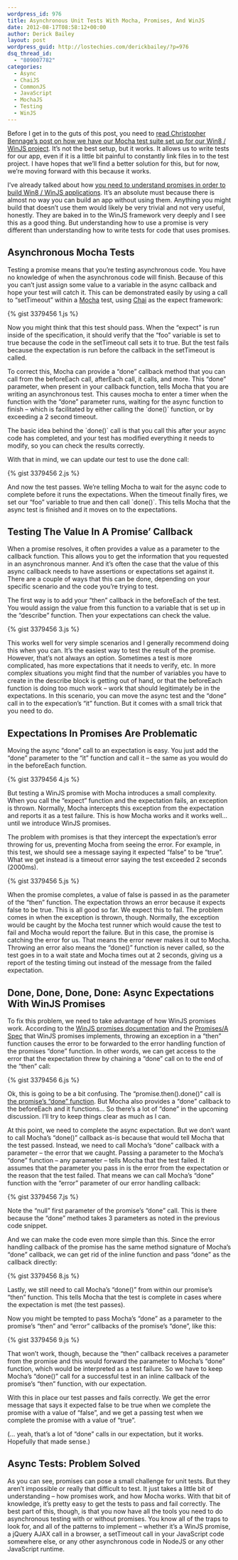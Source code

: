 ```yaml
---
wordpress_id: 976
title: Asynchronous Unit Tests With Mocha, Promises, And WinJS
date: 2012-08-17T08:58:12+00:00
author: Derick Bailey
layout: post
wordpress_guid: http://lostechies.com/derickbailey/?p=976
dsq_thread_id:
  - "809007782"
categories:
  - Async
  - ChaiJS
  - CommonJS
  - JavaScript
  - MochaJS
  - Testing
  - WinJS
---
```

Before I get in to the guts of this post, you need to [read Christopher Bennage&#8217;s post on how we have our Mocha test suite set up for our Win8 / WinJS project](http://dev.bennage.com/blog/2012/08/15/unit-testing-winjs/). It&#8217;s not the best setup, but it works. It allows us to write tests for our app, even if it is a little bit painful to constantly link files in to the test project. I have hopes that we&#8217;ll find a better solution for this, but for now, we&#8217;re moving forward with this because it works.

I&#8217;ve already talked about how [you need to understand promises in order to build Win8 / WinJS applications](http://lostechies.com/derickbailey/2012/07/19/want-to-build-win8winjs-apps-you-need-to-understand-promises/). It&#8217;s an absolute must because there is almost no way you can build an app without using them. Anything you might build that doesn&#8217;t use them would likely be very trivial and not very useful, honestly. They are baked in to the WinJS framework very deeply and I see this as a good thing. But understanding how to use a promise is very different than understanding how to write tests for code that uses promises. 

## Asynchronous Mocha Tests

Testing a promise means that you&#8217;re testing asynchronous code. You have no knowledge of when the asynchronous code will finish. Because of this you can&#8217;t just assign some value to a variable in the async callback and hope your test will catch it. This can be demonstrated easily by using a call to &#8220;setTimeout&#8221; within a [Mocha](http://visionmedia.github.com/mocha/) test, using [Chai](http://chaijs.com/) as the expect framework:

{% gist 3379456 1.js %}

Now you might think that this test should pass. When the &#8220;expect&#8221; is run inside of the specification, it should verify that the &#8220;foo&#8221; variable is set to true because the code in the setTimeout call sets it to true. But the test fails because the expectation is run before the callback in the setTimeout is called. 

To correct this, Mocha can provide a &#8220;done&#8221; callback method that you can call from the beforeEach call, afterEach call, it calls, and more. This &#8220;done&#8221; parameter, when present in your callback function, tells Mocha that you are writing an asynchronous test. This causes mocha to enter a timer when the function with the &#8220;done&#8221; parameter runs, waiting for the async function to finish &#8211; which is facilitated by either calling the \`done()\` function, or by exceeding a 2 second timeout. 

The basic idea behind the \`done()\` call is that you call this after your async code has completed, and your test has modified everything it needs to modify, so you can check the results correctly.

With that in mind, we can update our test to use the done call:

{% gist 3379456 2.js %}

And now the test passes. We&#8217;re telling Mocha to wait for the async code to complete before it runs the expectations. When the timeout finally fires, we set our &#8220;foo&#8221; variable to true and then call \`done()\`. This tells Mocha that the async test is finished and it moves on to the expectations. 

## Testing The Value In A Promise&#8217; Callback

When a promise resolves, it often provides a value as a parameter to the callback function. This allows you to get the information that you requested in an asynchronous manner. And it&#8217;s often the case that the value of this async callback needs to have assertions or expectations set against it. There are a couple of ways that this can be done, depending on your specific scenario and the code you&#8217;re trying to test.

The first way is to add your &#8220;then&#8221; callback in the beforeEach of the test. You would assign the value from this function to a variable that is set up in the &#8220;describe&#8221; function. Then your expectations can check the value.

{% gist 3379456 3.js %}

This works well for very simple scenarios and I generally recommend doing this when you can. It&#8217;s the easiest way to test the result of the promise. However, that&#8217;s not always an option. Sometimes a test is more complicated, has more expectations that it needs to verify, etc. In more complex situations you might find that the number of variables you have to create in the describe block is getting out of hand, or that the beforeEach function is doing too much work &#8211; work that should legitimately be in the expectations. In this scenario, you can move the async test and the &#8220;done&#8221; call in to the expecation&#8217;s &#8220;it&#8221; function. But it comes with a small trick that you need to do.

## Expectations In Promises Are Problematic

Moving the async &#8220;done&#8221; call to an expectation is easy. You just add the &#8220;done&#8221; parameter to the &#8220;it&#8221; function and call it &#8211; the same as you would do in the beforeEach function.

{% gist 3379456 4.js %}

But testing a WinJS promise with Mocha introduces a small complexity. When you call the &#8220;expect&#8221; function and the expectation fails, an exception is thrown. Normally, Mocha intercepts this exception from the expectation and reports it as a test failure. This is how Mocha works and it works well… until we introduce WinJS promises.

The problem with promises is that they intercept the expectation&#8217;s error throwing for us, preventing Mocha from seeing the error. For example, in this test, we should see a message saying it expected &#8220;false&#8221; to be &#8220;true&#8221;. What we get instead is a timeout error saying the test exceeded 2 seconds (2000ms). 

{% gist 3379456 5.js %}

When the promise completes, a value of false is passed in as the parameter of the &#8220;then&#8221; function. The expectation throws an error because it expects false to be true. This is all good so far. We expect this to fail. The problem comes in when the exception is thrown, though. Normally, the exception would be caught by the Mocha test runner which would cause the test to fail and Mocha would report the failure. But in this case, the promise is catching the error for us. That means the error never makes it out to Mocha. Throwing an error also means the &#8220;done()&#8221; function is never called, so the test goes in to a wait state and Mocha times out at 2 seconds, giving us a report of the testing timing out instead of the message from the failed expectation.

## Done, Done, Done, Done: Async Expectations With WinJS Promises

To fix this problem, we need to take advantage of how WinJS promises work. According to the [WinJS promises documentation](http://msdn.microsoft.com/en-us/library/windows/apps/hh700337.aspx) and the [Promises/A Spec](http://wiki.commonjs.org/wiki/Promises/A) that WinJS promises implements, throwing an exception in a &#8220;then&#8221; function causes the error to be forwarded to the error handling function of the promises &#8220;done&#8221; function. In other words, we can get access to the error that the expectation threw by chaining a &#8220;done&#8221; call on to the end of the &#8220;then&#8221; call:

{% gist 3379456 6.js %}

Ok, this is going to be a bit confusing. The &#8220;promise.then().done()&#8221; call is [the promise&#8217;s &#8220;done&#8221; function](http://msdn.microsoft.com/en-us/library/windows/apps/hh701079.aspx). But Mocha also provides a &#8220;done&#8221; callback to the beforeEach and it functions… So there&#8217;s a lot of &#8220;done&#8221; in the upcoming discussion. I&#8217;ll try to keep things clear as much as I can.

At this point, we need to complete the async expectation. But we don&#8217;t want to call Mocha&#8217;s &#8220;done()&#8221; callback as-is because that would tell Mocha that the test passed. Instead, we need to call Mocha&#8217;s &#8220;done&#8221; callback with a parameter &#8211; the error that we caught. Passing a parameter to the Mocha&#8217;s &#8220;done&#8221; function &#8211; any parameter &#8211; tells Mocha that the test failed. It assumes that the parameter you pass in is the error from the expectation or the reason that the test failed. That means we can call Mocha&#8217;s &#8220;done&#8221; function with the &#8220;error&#8221; parameter of our error handling callback:

{% gist 3379456 7.js %}

Note the &#8220;null&#8221; first parameter of the promise&#8217;s &#8220;done&#8221; call. This is there because the &#8220;done&#8221; method takes 3 parameters as noted in the previous code snippet.

And we can make the code even more simple than this. Since the error handling callback of the promise has the same method signature of Mocha&#8217;s &#8220;done&#8221; callback, we can get rid of the inline function and pass &#8220;done&#8221; as the callback directly:

{% gist 3379456 8.js %}

Lastly, we still need to call Mocha&#8217;s &#8220;done()&#8221; from within our promise&#8217;s &#8220;then&#8221; function. This tells Mocha that the test is complete in cases where the expectation is met (the test passes).

Now you might be tempted to pass Mocha&#8217;s &#8220;done&#8221; as a parameter to the promise&#8217;s &#8220;then&#8221; and &#8220;error&#8221; callbacks of the promise&#8217;s &#8220;done&#8221;, like this:

{% gist 3379456 9.js %}

That won&#8217;t work, though, because the &#8220;then&#8221; callback receives a parameter from the promise and this would forward the parameter to Mocha&#8217;s &#8220;done&#8221; function, which would be interpreted as a test failure. So we have to keep Mocha&#8217;s &#8220;done()&#8221; call for a successful test in an inline callback of the promise&#8217;s &#8220;then&#8221; function, with our expectation.

With this in place our test passes and fails correctly. We get the error message that says it expected false to be true when we complete the promise with a value of &#8220;false&#8221;, and we get a passing test when we complete the promise with a value of &#8220;true&#8221;.

(… yeah, that&#8217;s a lot of &#8220;done&#8221; calls in our expectation, but it works. Hopefully that made sense.)

## Async Tests: Problem Solved

As you can see, promises can pose a small challenge for unit tests. But they aren&#8217;t impossible or really that difficult to test. It just takes a little bit of understanding &#8211; how promises work, and how Mocha works. With that bit of knowledge, it&#8217;s pretty easy to get the tests to pass and fail correctly. The best part of this, though, is that you now have all the tools you need to do asynchronous testing with or without promises. You know all of the traps to look for, and all of the patterns to implement &#8211; whether it&#8217;s a WinJS promise, a jQuery AJAX call in a browser, a setTimeout call in your JavaScript code somewhere else, or any other asynchronous code in NodeJS or any other JavaScript runtime.
